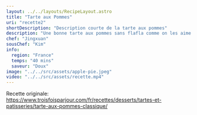 ```yaml
---
layout: ../../layouts/RecipeLayout.astro
title: "Tarte aux Pommes"
uri: "recette2"
shortDescription: "Description courte de la tarte aux pommes"
description: "Une bonne tarte aux pommes sans flafla comme on les aime! Pas besoin d’ajouter grand-chose lorsqu’une recette est déjà gagnante! On aime bien la cuisiner avec de la cannelle (on ne change pas un classique), mais vous pouvez aussi varier et vous inspirer de la petite liste d’épices qu’on vous suggère dans les trucs et astuces."
chef: "Jingxuan"
sousChef: "Kim"
info:
  region: "France"
  temps: "40 mins"
  saveur: "Doux"
image: "../../src/assets/apple-pie.jpeg"
video: "../../src/assets/recette.mp4"
---
```


Recette originale: https://www.troisfoisparjour.com/fr/recettes/desserts/tartes-et-patisseries/tarte-aux-pommes-classique/
